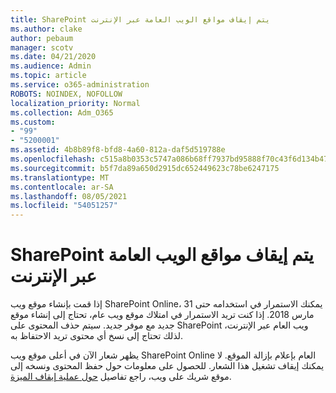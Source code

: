 ```yaml
---
title: SharePoint يتم إيقاف مواقع الويب العامة عبر الإنترنت
ms.author: clake
author: pebaum
manager: scotv
ms.date: 04/21/2020
ms.audience: Admin
ms.topic: article
ms.service: o365-administration
ROBOTS: NOINDEX, NOFOLLOW
localization_priority: Normal
ms.collection: Adm_O365
ms.custom:
- "99"
- "5200001"
ms.assetid: 4b8b89f8-bfd8-4a60-812a-daf5d519788e
ms.openlocfilehash: c515a8b0353c5747a086b68ff7937bd95888f70c43f6d134b4756653e2177b0b
ms.sourcegitcommit: b5f7da89a650d2915dc652449623c78be6247175
ms.translationtype: MT
ms.contentlocale: ar-SA
ms.lasthandoff: 08/05/2021
ms.locfileid: "54051257"
---
```

# <a name="sharepoint-online-public-websites-are-being-discontinued"></a>SharePoint يتم إيقاف مواقع الويب العامة عبر الإنترنت

إذا قمت بإنشاء موقع ويب SharePoint Online، يمكنك الاستمرار في استخدامه حتى 31 مارس 2018. إذا كنت تريد الاستمرار في امتلاك موقع ويب عام، تحتاج إلى إنشاء موقع جديد مع موفر جديد. سيتم حذف المحتوى على SharePoint ويب العام عبر الإنترنت، لذلك تحتاج إلى نسخ أي محتوى تريد الاحتفاظ به.
  
يظهر شعار الآن في أعلى موقع ويب SharePoint Online العام بإعلام بإزالة الموقع. لا يمكنك إيقاف تشغيل هذا الشعار. للحصول على معلومات حول حفظ المحتوى ونسخه إلى موقع شريك على ويب، راجع تفاصيل [حول عملية إيقاف الميزة](https://go.microsoft.com/fwlink/?linkid=866980).
  